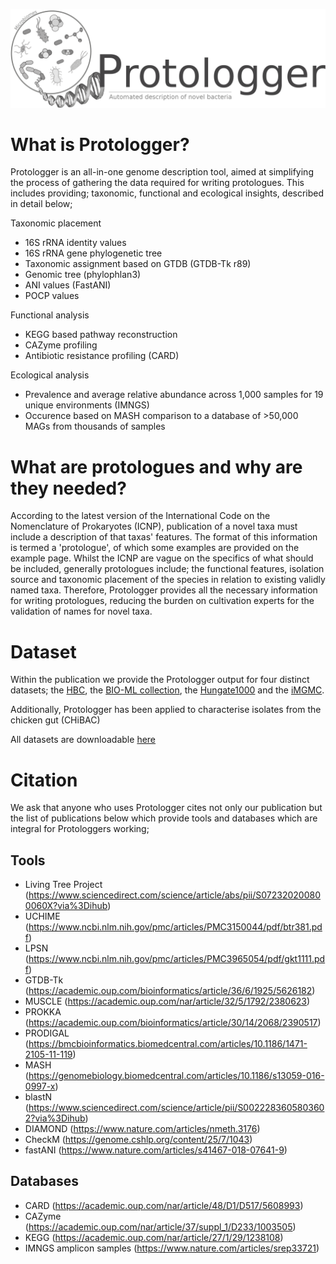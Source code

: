 ![logo](/images/Protologger-logo.png)


# What is Protologger?

Protologger is an all-in-one genome description tool, aimed at simplifying the process of gathering the data required for writing protologues. This includes providing; taxonomic, functional and ecological insights, described in detail below;

Taxonomic placement
- 16S rRNA identity values
- 16S rRNA gene phylogenetic tree
- Taxonomic assignment based on GTDB (GTDB-Tk r89)
- Genomic tree (phylophlan3)
- ANI values (FastANI)
- POCP values

Functional analysis
- KEGG based pathway reconstruction
- CAZyme profiling
- Antibiotic resistance profiling (CARD)

Ecological analysis
- Prevalence and average relative abundance across 1,000 samples for 19 unique environments (IMNGS)
- Occurence based on MASH comparison to a database of >50,000 MAGs from thousands of samples

# What are protologues and why are they needed?
According to the latest version of the International Code on the Nomenclature of Prokaryotes (ICNP), publication of a novel taxa must include a description of that taxas' features. The format of this information is termed a 'protologue', of which some examples are provided on the example page. Whilst the ICNP are vague on the specifics of what should be included, generally protologues include; the functional features, isolation source and taxonomic placement of the species in relation to existing validly named taxa.
Therefore, Protologger provides all the necessary information for writing protologues, reducing the burden on cultivation experts for the validation of names for novel taxa.

# Dataset
Within the publication we provide the Protologger output for four distinct datasets; the [HBC](https://www.nature.com/articles/s41587-018-0009-7), the [BIO-ML collection](https://www.nature.com/articles/s41591-019-0559-3), the [Hungate1000](https://www.nature.com/articles/nbt.4110) and the [iMGMC](https://www.sciencedirect.com/science/article/pii/S2211124720301972?via%3Dihub). 

Additionally, Protologger has been applied to characterise isolates from the chicken gut (CHiBAC)

All datasets are downloadable [here](https://drive.google.com/file/d/1abNuXifhd2mH8txxkVhUO9MOZLcMETTb/view?usp=sharing)

# Citation
We ask that anyone who uses Protologger cites not only our publication but the list of publications below which provide tools and databases which are integral for Protologgers working;

## Tools
- Living Tree Project (https://www.sciencedirect.com/science/article/abs/pii/S072320200800060X?via%3Dihub)
- UCHIME (https://www.ncbi.nlm.nih.gov/pmc/articles/PMC3150044/pdf/btr381.pdf)
- LPSN (https://www.ncbi.nlm.nih.gov/pmc/articles/PMC3965054/pdf/gkt1111.pdf)
- GTDB-Tk (https://academic.oup.com/bioinformatics/article/36/6/1925/5626182)
- MUSCLE (https://academic.oup.com/nar/article/32/5/1792/2380623)
- PROKKA (https://academic.oup.com/bioinformatics/article/30/14/2068/2390517)
- PRODIGAL (https://bmcbioinformatics.biomedcentral.com/articles/10.1186/1471-2105-11-119)
- MASH (https://genomebiology.biomedcentral.com/articles/10.1186/s13059-016-0997-x)
- blastN (https://www.sciencedirect.com/science/article/pii/S0022283605803602?via%3Dihub)
- DIAMOND (https://www.nature.com/articles/nmeth.3176)
- CheckM (https://genome.cshlp.org/content/25/7/1043)
- fastANI (https://www.nature.com/articles/s41467-018-07641-9)


## Databases 
- CARD (https://academic.oup.com/nar/article/48/D1/D517/5608993)
- CAZyme (https://academic.oup.com/nar/article/37/suppl_1/D233/1003505)
- KEGG (https://academic.oup.com/nar/article/27/1/29/1238108)
- IMNGS amplicon samples (https://www.nature.com/articles/srep33721)


